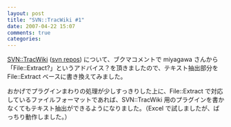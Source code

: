 ```yaml
---
layout: post
title: "SVN::TracWiki #1"
date: 2007-04-22 15:07
comments: true
categories: 
---
```

<p>
<a class="ext-link" href="http://trac.mizzy.org/public/browser/SVN-TracWiki"><span class="icon"></span>SVN::TracWiki</a> (<a class="ext-link" href="http://svn.mizzy.org/public/SVN-TracWiki/"><span class="icon"></span>svn repos</a>) について、ブクマコメントで miyagawa さんから「File::Extract?」というアドバイス？を頂きましたので、テキスト抽出部分を File::Extract ベースに書き換えてみました。
</p>
<p>
おかげでプラグインまわりの処理が少しすっきりした上に、File::Extract で対応しているファイルフォーマットであれば、SVN::TracWiki 用のプラグインを書かなくてもテキスト抽出ができるようになりました。（Excel で試しましたが、ばっちり動作しました。）
</p>